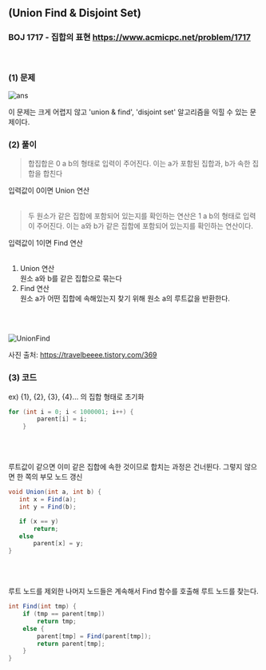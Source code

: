 ## (Union Find & Disjoint Set) 
### BOJ 1717 - 집합의 표현      <https://www.acmicpc.net/problem/1717>

<br>

### (1) 문제 ###
![ans](https://user-images.githubusercontent.com/83392219/143665983-62d7af2b-756a-4464-807a-3faebdafb639.JPG)

이 문제는 크게 어렵지 않고 'union & find', 'disjoint set' 알고리즘을 익힐 수 있는 문제이다.
<br>

### (2) 풀이 ###
> 합집합은 0 a b의 형태로 입력이 주어진다. 이는 a가 포함된 집합과, b가 속한 집합을 합친다<br>

입력값이 0이면 Union 연산 <br><br>

> 두 원소가 같은 집합에 포함되어 있는지를 확인하는 연산은 1 a b의 형태로 입력이 주어진다. 이는 a와 b가 같은 집합에 포함되어 있는지를 확인하는 연산이다.<br>

입력값이 1이면 Find 연산 <br><br>

1. Union 연산  
   원소 a와 b를 같은 집합으로 묶는다<br>
3. Find 연산  
   원소 a가 어떤 집합에 속해있는지 찾기 위해 원소 a의 루트값을 반환한다.

<br><br>

![UnionFind](https://user-images.githubusercontent.com/83392219/143666459-e35e552d-868a-42c6-b528-b80dedcfb65c.JPG)

사진 출처: https://travelbeeee.tistory.com/369


### (3) 코드 ###

ex) {1}, {2}, {3}, {4}... 의 집합 형태로 초기화<br>

```csharp
for (int i = 0; i < 1000001; i++) {
		parent[i] = i;
	}
 ```
 
 <br><br>
 
 루트값이 같으면 이미 같은 집합에 속한 것이므로 합치는 과정은 건너뛴다.
 그렇지 않으면 한 쪽의 부모 노드 갱신
 
 ```csharp
 void Union(int a, int b) {
	int x = Find(a);
	int y = Find(b);

	if (x == y)
		return;
	else
		parent[x] = y;
}
```

<br><br>

루트 노드를 제외한 나머지 노드들은 계속해서 Find 함수를 호출해 루트 노드를 찾는다.

```csharp
int Find(int tmp) {
	if (tmp == parent[tmp])
		return tmp;
	else {
		parent[tmp] = Find(parent[tmp]);
		return parent[tmp];
	}
}
```

